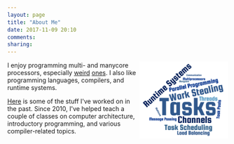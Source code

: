 ```yaml
---
layout: page
title: "About Me"
date: 2017-11-09 20:10
comments:
sharing:
---
```


<img src="wordcloud.png" alt="Word cloud" align="right" width="40%">

I enjoy programming multi- and manycore processors, especially [weird][Cell]
[ones][SCC]. I also like programming languages, compilers, and runtime
systems.

[Here][Papers] is some of the stuff I've worked on in the past. Since 2010,
I've helped teach a couple of classes on computer architecture, introductory
programming, and various compiler-related topics.

<br>

<!-- Links -->

[Cell]: https://en.wikipedia.org/wiki/Cell_(microprocessor)
[SCC]: https://en.wikipedia.org/wiki/Single-chip_Cloud_Computer
[Papers]: /papers/

